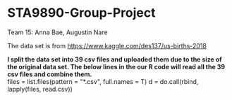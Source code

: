 # STA9890-Group-Project
Team 15: Anna Bae, Augustin Nare

The data set is from https://www.kaggle.com/des137/us-births-2018 <br>

**I split the data set into 39 csv files and uploaded them due to the size of the original data set. The below lines in the our R code will read all the 39 csv files and combine them.** <br>
files = list.files(pattern = "*.csv", full.names = T)
d = do.call(rbind, lapply(files, read.csv))
